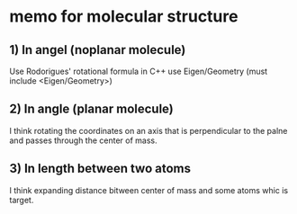 # memo for molecular structure

## 1) In angel (noplanar molecule)

Use Rodorigues' rotational formula
in C++ use Eigen/Geometry (must include <Eigen/Geometry>)

## 2) In angle (planar molecule)

I think rotating the coordinates on an axis that is perpendicular to the palne
and passes through the center of mass.


## 3) In length between two atoms

I think expanding distance bitween center of mass and some atoms whic is target.
